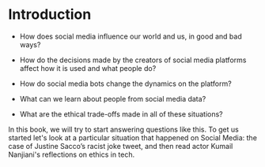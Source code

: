 # Introduction

- How does social media influence our world and us, in good and bad ways?

- How do the decisions made by the creators of social media platforms affect how it is used and what people do?

- How do social media bots change the dynamics on the platform?

- What can we learn about people from social media data?

- What are the ethical trade-offs made in all of these situations?

In this book, we will try to start answering questions like this. To get us started let's look at a particular situation that happened on Social Media: the case of Justine Sacco’s racist joke tweet, and then read actor Kumail Nanjiani's reflections on ethics in tech.

```{tableofcontents}
```
